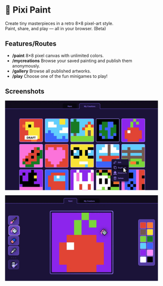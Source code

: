 # 🎨 Pixi Paint

Create tiny masterpieces in a retro 8×8 pixel-art style.<br>
Paint, share, and play — all in your browser. (Beta)

## Features/Routes

* **/paint** 8×8 pixel canvas with unlimited colors.
* **/mycreations** Browse your saved painting and publish them  anonymously.
* **/gallery** Browse all published artworks.
* **/play** Choose one of the fun minigames to play!

## Screenshots
![The user creations page, showing a grid of 8×8 pixel-art  paintings](/public/screenshots/mycreations.webp)

![The paint page, showing a big 8×8 pixel-art canvas with a color picker and a tool selector. The painting is a cherry in a purple background](/public/screenshots/paint.webp)

